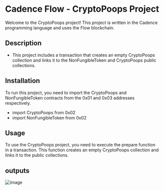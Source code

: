 
# Cadence Flow - CryptoPoops Project

Welcome to the CryptoPoops project! This project is written in the Cadence programming language and uses the Flow blockchain.

## Description
   - This project includes a transaction that creates an empty CryptoPoops collection and links it to the NonFungibleToken and CryptoPoops public collections.

## Installation
  To run this project, you need to import the CryptoPoops and NonFungibleToken contracts from the 0x01 and 0x03 addresses respectively.
  
  - import CryptoPoops from 0x02
  - import NonFungibleToken from 0x02
  
  ## Usage
  
To use the CryptoPoops project, you need to execute the prepare function in a transaction. This function creates an empty CryptoPoops collection and links it to the public collections.

## outputs

![image](https://github.com/Rajuu268/NFTokenProject/assets/130633777/99b03d18-9363-4370-998d-c90ae375a173)

